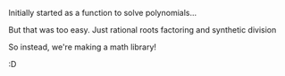 Initially started as a function to solve polynomials...

But that was too easy. Just rational roots factoring and synthetic division

So instead, we're making a math library!

:D
